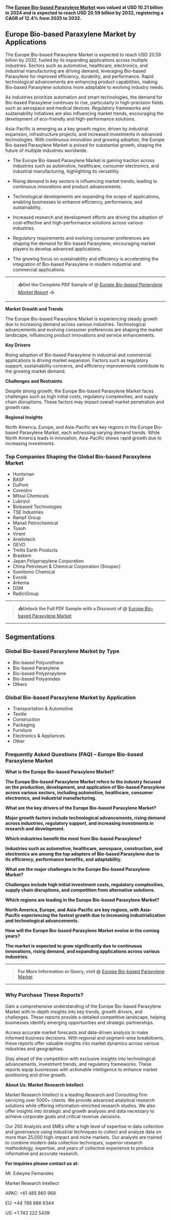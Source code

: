 <p><strong>The <a href="https://www.marketresearchintellect.com/download-sample/?rid=924454&amp;utm_source=Pulse-April-Europe&amp;utm_medium=852">Europe Bio-based Paraxylene Market</a> was valued at USD 10.21 billion in 2024 and is expected to reach USD 20.59 billion by 2032, registering a CAGR of 12.4% from 2025 to 2032.</strong></p><h2>Europe Bio-based Paraxylene Market by Applications&nbsp;</h2><p><p>The Europe Bio-based Paraxylene Market is expected to reach USD 20.59 billion by 2032, fueled by its expanding applications across multiple industries. Sectors such as automotive, healthcare, electronics, and industrial manufacturing are driving demand, leveraging Bio-based Paraxylene for improved efficiency, durability, and performance. Rapid technological advancements are enhancing product capabilities, making Bio-based Paraxylene solutions more adaptable to evolving industry needs.</p><p>As industries prioritize automation and smart technologies, the demand for Bio-based Paraxylene continues to rise, particularly in high-precision fields such as aerospace and medical devices. Regulatory frameworks and sustainability initiatives are also influencing market trends, encouraging the development of eco-friendly and high-performance solutions.</p><p>Asia-Pacific is emerging as a key growth region, driven by industrial expansion, infrastructure projects, and increased investments in advanced technologies. With continuous innovation and growing adoption, the Europe Bio-based Paraxylene Market is poised for substantial growth, shaping the future of multiple industries worldwide.</p></p><ul><li><p>The Europe Bio-based Paraxylene Market is gaining traction across industries such as automotive, healthcare, consumer electronics, and industrial manufacturing, highlighting its versatility.</p></li><li><p>Rising demand in key sectors is influencing market trends, leading to continuous innovations and product advancements.</p></li><li><p>Technological developments are expanding the scope of applications, enabling businesses to enhance efficiency, performance, and sustainability.</p></li><li><p>Increased research and development efforts are driving the adoption of cost-effective and high-performance solutions across various industries.</p></li><li><p>Regulatory requirements and evolving consumer preferences are shaping the demand for Bio-based Paraxylene, encouraging market players to develop advanced applications.</p></li><li><p>The growing focus on sustainability and efficiency is accelerating the integration of Bio-based Paraxylene in modern industrial and commercial applications.</p></li></ul><hr /><blockquote><p><strong><span class="font-[700]">📥Get the Complete PDF Sample of @ </span></strong><em><span class="font-[700]"><a href="https://www.marketresearchintellect.com/download-sample/?rid=924454&amp;utm_source=Pulse-April-Europe&amp;utm_medium=852" target="_blank" data-tracking-control-name="article-ssr-frontend-pulse_little-text-block" data-tracking-will-navigate="" data-test-link="">Europe Bio-based Paraxylene Market Report</a>&nbsp;📥</span></em></p></blockquote><hr /><p class="" data-start="77" data-end="360"><strong data-start="77" data-end="105">Market Growth and Trends</strong></p><p class="" data-start="77" data-end="360">The Europe Bio-based Paraxylene Market is experiencing steady growth due to increasing demand across various industries. Technological advancements and evolving consumer preferences are shaping the market landscape, influencing product innovations and service enhancements.</p><p class="" data-start="362" data-end="606"><strong data-start="362" data-end="377">Key Drivers</strong></p><p class="" data-start="362" data-end="606">Rising adoption of Bio-based Paraxylene in industrial and commercial applications is driving market expansion. Factors such as regulatory support, sustainability concerns, and efficiency improvements contribute to the growing market demand.</p><p class="" data-start="608" data-end="849"><strong data-start="608" data-end="637">Challenges and Restraints</strong></p><p class="" data-start="608" data-end="849">Despite strong growth, the Europe Bio-based Paraxylene Market faces challenges such as high initial costs, regulatory complexities, and supply chain disruptions. These factors may impact overall market penetration and growth rate.</p><p class="" data-start="851" data-end="1095"><strong data-start="851" data-end="872">Regional Insights</strong></p><p class="" data-start="851" data-end="1095">North America, Europe, and Asia-Pacific are key regions in the Europe Bio-based Paraxylene Market, each witnessing varying demand trends. While North America leads in innovation, Asia-Pacific shows rapid growth due to increasing investments.</p><p><h3>Top Companies Shaping the Global Bio-based Paraxylene Market </h3><ul><li>Huntsman</li><li>BASF</li><li>DuPont</li><li>Covestro</li><li>Mitsui Chemicals</li><li>Lubrizol</li><li>Biobased Technologies</li><li>TSE Industries</li><li>Rampf Group</li><li>Manali Petrochemical</li><li>Tosoh</li><li>Virent</li><li>Anellotech</li><li>GEVO</li><li>Trellis Earth Products</li><li>Braskem</li><li>Japan Polypropylene Corporation</li><li>China Petroleum & Chemical Corporation (Sinopec)</li><li>Sumitomo Chemical</li><li>Evonik</li><li>Arkema</li><li>DSM</li><li>RadiciGroup</li></ul></p><hr /><blockquote><p><strong>📥Unlock the Full PDF Sample with a Discount of @</strong> <a href="https://www.marketresearchintellect.com/ask-for-discount/?rid=924454&amp;utm_source=Pulse-April-Europe&amp;utm_medium=852">Europe Bio-based Paraxylene Market</a></p></blockquote><hr /><p><h2>Segmentations</h2><h3>Global Bio-based Paraxylene Market by Type</h3><ul><li>Bio-based Polyurethane</li><li>Bio-based Paraxylene</li><li>Bio-based Polypropylene</li><li>Bio-based Polyamides</li><li>Others</li></ul><h3>Global Bio-based Paraxylene Market by Application</h3><ul><li>Transportation & Automotive</li><li>Textile</li><li>Construction</li><li>Packaging</li><li>Furniture</li><li>Electronics & Appliances</li><li>Other</li></ul></p><h3><strong>Frequently Asked Questions (FAQ) &ndash; Europe Bio-based Paraxylene Market</strong></h3><p><strong>What is the Europe Bio-based Paraxylene Market?</strong></p><p><strong>The Europe Bio-based Paraxylene Market refers to the industry focused on the production, development, and application of Bio-based Paraxylene across various sectors, including automotive, healthcare, consumer electronics, and industrial manufacturing.</strong></p><p><strong>What are the key drivers of the Europe Bio-based Paraxylene Market?</strong></p><p><strong>Major growth factors include technological advancements, rising demand across industries, regulatory support, and increasing investments in research and development.</strong></p><p><strong>Which industries benefit the most from Bio-based Paraxylene?</strong></p><p><strong>Industries such as automotive, healthcare, aerospace, construction, and electronics are among the top adopters of Bio-based Paraxylene due to its efficiency, performance benefits, and adaptability.</strong></p><p><strong>What are the major challenges in the Europe Bio-based Paraxylene Market?</strong></p><p><strong>Challenges include high initial investment costs, regulatory complexities, supply chain disruptions, and competition from alternative solutions.</strong></p><p><strong>Which regions are leading in the Europe Bio-based Paraxylene Market?</strong></p><p><strong>North America, Europe, and Asia-Pacific are key regions, with Asia-Pacific experiencing the fastest growth due to increasing industrialization and technological advancements.</strong></p><p><strong>How will the Europe Bio-based Paraxylene Market evolve in the coming years?</strong></p><p><strong>The market is expected to grow significantly due to continuous innovations, rising demand, and expanding applications across various industries.</strong></p><hr /><blockquote><p><span class="font-[700]"><strong>For More Information or Query, visit&nbsp;@</strong>&nbsp;</span><span class="font-[700]"><a href="https://www.marketresearchintellect.com/product/global-bio-based-paraxylene-market/?utm_source=Linkedin&utm_medium=852" target="_blank" data-tracking-control-name="article-ssr-frontend-pulse_little-text-block" data-tracking-will-navigate="" data-test-link="">Europe Bio-based Paraxylene Market</a></span></p></blockquote><hr /><h3><strong data-start="0" data-end="31">Why Purchase These Reports?</strong></h3><p class="" data-start="35" data-end="297">Gain a comprehensive understanding of the Europe Bio-based Paraxylene Market with in-depth insights into key trends, growth drivers, and challenges. These reports provide a detailed competitive landscape, helping businesses identify emerging opportunities and strategic partnerships.</p><p class="" data-start="299" data-end="540">Access accurate market forecasts and data-driven analysis to make informed business decisions. With regional and segment-wise breakdowns, these reports offer valuable insights into market dynamics across various industries and geographies.</p><p class="" data-start="542" data-end="784">Stay ahead of the competition with exclusive insights into technological advancements, investment trends, and regulatory frameworks. These reports equip businesses with actionable intelligence to enhance market positioning and drive growth.</p><p><strong><span class="font-[700]">About Us: Market Research Intellect</span></strong></p><p><span class="">Market Research Intellect is a leading Research and Consulting firm servicing over 5000+ clients. We provide advanced analytical research solutions while offering information-enriched research studies.&nbsp;</span>We also offer insights into strategic and growth analyses and data necessary to achieve corporate goals and critical revenue Janisions.</p><p><span class="">Our 250 Analysts and SMEs offer a high level of expertise in data collection and governance using industrial techniques to collect and analyze data on more than 25,000 high-impact and niche markets. Our analysts are trained to combine modern data collection techniques, superior research methodology, expertise, and years of collective experience to produce informative and accurate research.</span></p><p><strong>For inquiries please contact us at:</strong></p><p>Mr. Edwyne Fernandes</p><p>Market Research Intellect</p><p>APAC: +61 485 860 968</p><p>EU: +44 788 886 6344</p><p>US: +1 743 222 5439</p>
